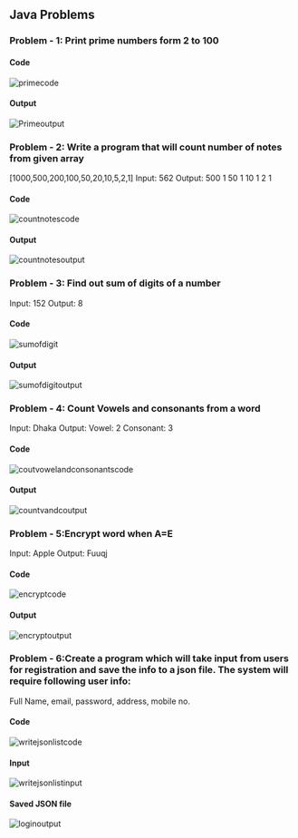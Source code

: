 ## Java Problems
### Problem - 1: Print prime numbers form 2 to 100
#### Code
![primecode](https://user-images.githubusercontent.com/68238652/218109621-1fb19aba-0460-4409-bd11-4b25c05104cf.PNG)
#### Output
![Primeoutput](https://user-images.githubusercontent.com/68238652/218109691-afa47492-7491-47f9-a71f-dc42bbfb2186.PNG)
### Problem - 2: Write a program that will count number of notes from given array
[1000,500,200,100,50,20,10,5,2,1]
Input: 562
Output: 
500 1
50 1
10 1
2 1
#### Code
![countnotescode](https://user-images.githubusercontent.com/68238652/218109941-6719d4c6-d830-4d36-ada6-9a5904b21acf.PNG)
#### Output
![countnotesoutput](https://user-images.githubusercontent.com/68238652/218110029-0c09298e-0af1-4ad8-a0aa-38632e1a560f.PNG)
### Problem - 3: Find out sum of digits of a number
Input: 152
Output: 8
#### Code
![sumofdigit](https://user-images.githubusercontent.com/68238652/218110123-d8074b59-27dd-43d8-ac00-c3da2609f429.PNG)
#### Output
![sumofdigitoutput](https://user-images.githubusercontent.com/68238652/218110272-62ee2984-885c-47c0-87d9-c7a0e42f113f.PNG)

### Problem - 4:  Count Vowels and consonants from a word
Input: Dhaka
Output:
Vowel: 2
Consonant: 3
#### Code
![coutvowelandconsonantscode](https://user-images.githubusercontent.com/68238652/218112307-fb4cd97f-2521-442b-86e9-60d3eb6b5c67.PNG)

#### Output
![countvandcoutput](https://user-images.githubusercontent.com/68238652/218112349-b804eb5f-1f3f-48eb-90ff-b451d9ff1a65.PNG)

### Problem - 5:Encrypt word when A=E
Input: Apple
Output: Fuuqj
#### Code
![encryptcode](https://user-images.githubusercontent.com/68238652/218112467-ba732dde-76b7-4fa4-9a10-dcb5c45de107.PNG)
#### Output
![encryptoutput](https://user-images.githubusercontent.com/68238652/218112577-6817cb36-e769-4104-9b18-98b19679a113.PNG)

### Problem - 6:Create a program which will take input from users for registration and save the info to a json file. The system will require following user info:
Full Name, email, password, address, mobile no.
#### Code
![writejsonlistcode](https://user-images.githubusercontent.com/68238652/218112646-26de3db4-c43f-4a4d-9301-d287fc2fdb30.PNG)

#### Input
![writejsonlistinput](https://user-images.githubusercontent.com/68238652/218112741-e5037273-c4d5-4aef-9515-47213134e11c.PNG)
#### Saved JSON file
![loginoutput](https://user-images.githubusercontent.com/68238652/218112929-fa198e0a-2bc7-4045-80e8-5b16633cd4f6.PNG)


